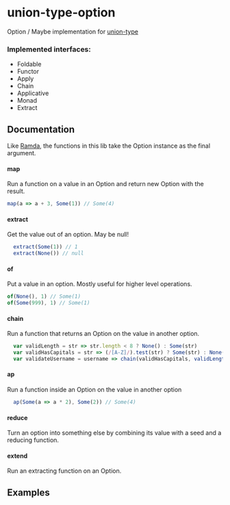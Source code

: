 union-type-option
=================

Option / Maybe implementation for [union-type](https://github.com/paldepind/union-type)


### Implemented interfaces:
* Foldable
* Functor
* Apply
* Chain
* Applicative
* Monad
* Extract


Documentation
-------------
Like [Ramda](http://ramda.com), the functions in this lib take the Option
instance as the final argument.

#### map
Run a function on a value in an Option and return new Option with the result.
```js
map(a => a + 3, Some(1)) // Some(4)
```

#### extract
Get the value out of an option. May be null!
```js
  extract(Some(1)) // 1
  extract(None()) // null
```

#### of
Put a value in an option. Mostly useful for higher level operations.
```js
of(None(), 1) // Some(1)
of(Some(999), 1) // Some(1)
```

#### chain
Run a function that returns an Option on the value in another option.
```js
  var validLength = str => str.length < 8 ? None() : Some(str)
  var validHasCapitals = str => (/[A-Z]/).test(str) ? Some(str) : None()
  var validateUsername = username => chain(validHasCapitals, validLength(username))
```

#### ap
Run a function inside an Option on the value in another option

```js
  ap(Some(a => a * 2), Some(2)) // Some(4)
```

#### reduce
Turn an option into something else by combining its value with a seed and a reducing function.

#### extend
Run an extracting function on an Option.



Examples
--------
